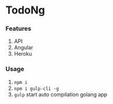 # TodoNg

### Features
1. API
2. Angular
3. Heroku

### Usage
1. `npm i`
2. `npm i gulp-cli -g`
3. `gulp` start auto compilation golang app

